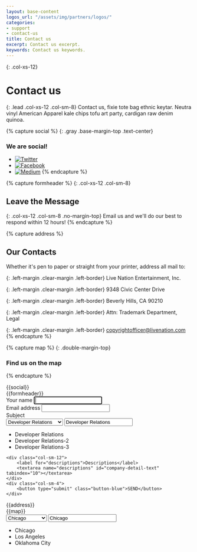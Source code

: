 ```yaml
---
layout: base-content
logos_url: "/assets/img/partners/logos/"
categories:
- support
- contact-us
title: Contact us
excerpt: Contact us excerpt.
keywords: Contact us keywords.
---
```


{: .col-xs-12}
# Contact us

{: .lead .col-xs-12 .col-sm-8}
Contact us, fixie tote bag ethnic keytar. Neutra vinyl American Apparel kale chips tofu art party, cardigan raw denim quinoa.

{% capture social %}
{: .gray .base-margin-top .text-center}
### We are social!

* [![Twitter](../../../assets/img/ic-twitter.svg)](https://twitter.com/tmastertech)
* [![Facebook](../../../assets/img/ic-facebook.svg)](https://www.facebook.com/TicketmasterTech)
* [![Medium](../../../assets/img/ic-medium.svg)](https://medium.com/ticketmaster-tech)
{% endcapture %}

{% capture formheader %}
{: .col-xs-12 .col-sm-8}
## Leave the Message

{: .col-xs-12 .col-sm-8 .no-margin-top}
Email us and we'll do our best to respond within 12 hours!
{% endcapture %}

{% capture address %}
## Our Contacts

Whether it's pen to paper or straight from your printer, address all mail to:

{: .left-margin .clear-margin .left-border}
Live Nation Entertainment, Inc. 

{: .left-margin .clear-margin .left-border}
9348 Civic Center Drive 

{: .left-margin .clear-margin .left-border}
Beverly Hills, CA 90210 

{: .left-margin .clear-margin .left-border}
Attn: Trademark Department, Legal 

{: .left-margin .clear-margin .left-border}
[copyrightofficer@livenation.com](mailto:copyrightofficer@livenation.com)
{% endcapture %}

{% capture map %}
{: .double-margin-top}
### Find us on the map
{% endcapture %}

<!-- html goes here -->


<div class="col-xs-12 col-sm-4 text-center social-icons" markdown="1">
{{social}}
</div>

<div class="clearfix"></div>

<div markdown="1">
{{formheader}}
<div class="col-xs-12 col-sm-8 contact-form-wrapper">
<form accept-charset="UTF-8" action="#" method="POST" class="js_nexus_form">    
    <div class="col-sm-6">
        <label for="name">Your name</label>
        <input type="text" id="first-name" name="yourName" maxlength="255" placeholder="" autofocus tabindex="1">
    </div>    
    <div class="col-sm-6">
        <label for="email">Email address</label>
        <input type="email" id="email" name="email" placeholder="" required tabindex="2">
    </div>    
    <div class="col-sm-12">
        <label for="subject">Subject</label>
        <div class="js_custom_select custom_select">
          <select required="" class="custom_select__field" name="subject" id="subject">
            <option value="Developer Relations">Developer Relations</option>
            <option value="Developer Relations-2">Developer Relations-2</option>
            <option value="Developer Relations-3">Developer Relations-3</option>
          </select>
          <input class="custom_select__placeholder" type="text" value="Developer Relations" readonly="">
          <ul class="custom_select__list">
            <li class="custom_select__item custom_select__item-active" data-value="Developer Relations">Developer Relations</li>
            <li class="custom_select__item" data-value="Developer Relations-2">Developer Relations-2</li>
            <li class="custom_select__item" data-value="Developer Relations-3">Developer Relations-3</li>
          </ul>
        </div>
    </div>
       
    <div class="col-sm-12">
        <label for="descriptions">Descriptions</label>
        <textarea name="descriptions" id="company-detail-text" tabindex="10"></textarea>
    </div>    
    <div class="col-sm-4">
        <button type="submit" class="button-blue">SEND</button>
    </div>
</form>
</div>
</div>

<div class="clearfix"></div>

<div markdown="1" class="col-xs-12 col-sm-8">
{{address}}	
</div>

<div class="clearfix"></div>

<div markdown="1" class="col-xs-12 col-sm-8">
{{map}}
<div class="col-xs-12 col-sm-6 city-select">
    <div class="js_custom_select custom_select">
      <select required="" class="custom_select__field" name="subject" id="subject">
        <option value="chicago, il">Chicago</option>
        <option value="los angeles, ca">Los Angeles</option>
        <option value="oklahoma city, ok">Oklahoma City</option>        
      </select>
      <input class="custom_select__placeholder" type="text" value="Chicago" readonly="">
      <ul class="custom_select__list">
        <li class="custom_select__item custom_select__item-active" data-value="chicago, il">Chicago</li>
        <li class="custom_select__item" data-value="los angeles, ca">Los Angeles</li>
        <li class="custom_select__item" data-value="oklahoma city, ok">Oklahoma City</li>
      </ul>
    </div>
</div>
</div>
<div class="google_map col-xs-12">
    <div id="js_google_map">
    </div>
</div>

<!--google map -->
<script>
    $(document).ready( function(){

        var map,
            chicago = {lat:41.850033, lng:-87.6500523};
            losAngeles = {lat:33.4,lng:-118.4381589};
            markers =[ chicago ],
            centerMap = {
                lat: 39.3648338,
                lng: -101.4381589
            };
        (function initMap(elementId, elementHeight, center, zoom, markers) {
            console.log('start initMap');
            var element = document.getElementById(elementId);
            map = new google.maps.Map(element, {
                center: center,
                zoom: zoom 
            });
                        
            if(markers.length>0) {
                for (var i in markers) {
                    new google.maps.Marker({
                        position: {
                            lat: markers[i].lat,
                            lng: markers[i].lng
                        },
                        map: map
                    });
                }
            }
            
            element.style.height = elementHeight+"px";

        })('js_google_map' , 240 , centerMap, 4, markers);
    });
</script>

<script async defer src="https://maps.googleapis.com/maps/api/js?key=AIzaSyB3-oFbQWw_jEcG7r7WGdi99jNT3DqvRas&libraries=visualization"></script>